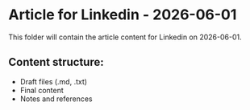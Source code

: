 # Article for Linkedin - 2026-06-01

This folder will contain the article content for Linkedin on 2026-06-01.

## Content structure:
- Draft files (.md, .txt)
- Final content
- Notes and references
